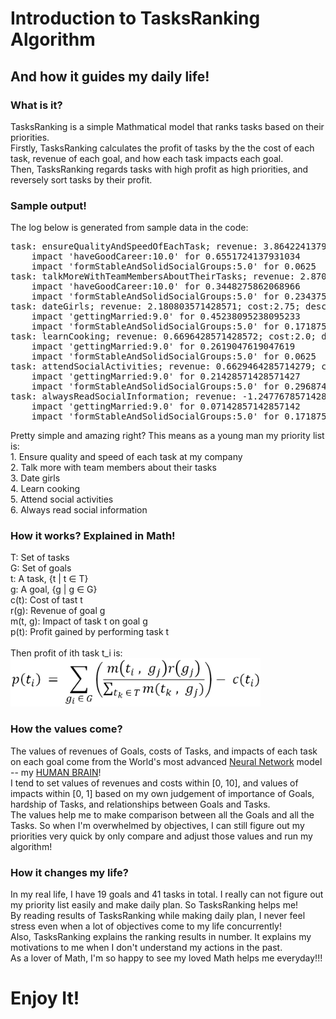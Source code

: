 <h1>Introduction to TasksRanking Algorithm</h1>
<h2>And how it guides my daily life!</h2>
<h3>What is it?</h3>
<p>
<!-- Explain why as a young man figuring priority is important. -->
TasksRanking is a simple Mathmatical model that ranks tasks based on their priorities.<br>
Firstly, TasksRanking calculates the profit of tasks by the the cost of each task, revenue of each goal, and how each task impacts each goal.<br>
Then, TasksRanking regards tasks with high profit as high priorities, and reversely sort tasks by their profit.
</p>
<h3>Sample output!</h3>
<p>
<!-- Paste the output from sample fake data. Don't leak your privacy! -->
The log below is generated from sample data in the code:
<pre>
task: ensureQualityAndSpeedOfEachTask; revenue: 3.864224137931034; cost:3.0; description: Ensure the quality, quantity, and speed of each tasks you finish, and never rush.
	impact 'haveGoodCareer:10.0' for 0.6551724137931034
	impact 'formStableAndSolidSocialGroups:5.0' for 0.0625
task: talkMoreWithTeamMembersAboutTheirTasks; revenue: 2.870150862068966; cost:1.75; description: Talk with others about there tasks, especially the ones collaborate closely with you. Know scope of each tasks and each ones tasks, know each one's responsibility, communicate first before working on other's responsibilities.
	impact 'haveGoodCareer:10.0' for 0.3448275862068966
	impact 'formStableAndSolidSocialGroups:5.0' for 0.234375
task: dateGirls; revenue: 2.180803571428571; cost:2.75; description: Date girls with the goal of getting married. Try to learn from them and know their ideas.
	impact 'gettingMarried:9.0' for 0.45238095238095233
	impact 'formStableAndSolidSocialGroups:5.0' for 0.171875
task: learnCooking; revenue: 0.6696428571428572; cost:2.0; description: Learn to cook good, nice, and delicious food.
	impact 'gettingMarried:9.0' for 0.2619047619047619
	impact 'formStableAndSolidSocialGroups:5.0' for 0.0625
task: attendSocialActivities; revenue: 0.6629464285714279; cost:2.75; description: Attend off line social activities received from various sources.
	impact 'gettingMarried:9.0' for 0.21428571428571427
	impact 'formStableAndSolidSocialGroups:5.0' for 0.29687499999999994
task: alwaysReadSocialInformation; revenue: -1.2477678571428572; cost:2.75; description: Form the habit of always read social related information from various channels, and extract valuable information relate to social activities.
	impact 'gettingMarried:9.0' for 0.07142857142857142
	impact 'formStableAndSolidSocialGroups:5.0' for 0.171875
</pre>
Pretty simple and amazing right? This means as a young man my priority list is:<br>
1. Ensure quality and speed of each task at my company<br>
2. Talk more with team members about their tasks<br>
3. Date girls<br>
4. Learn cooking<br>
5. Attend social activities<br>
6. Always read social information<br>
</p>
<h3>How it works? Explained in Math!</h3>
<p>
<!-- Explain the algorithm and include the Math formula. -->
T: Set of tasks<br>
G: Set of goals<br>
t: A task, {t | t ∈ T}<br>
g: A goal, {g | g ∈ G}<br>
c(t): Cost of tast t<br>
r(g): Revenue of goal g<br>
m(t, g): Impact of task t on goal g<br>
p(t): Profit gained by performing task t<br>
<br>
Then profit of ith task t_i is:<br>
<img src="CalculateProfitOfTask.png" alt="Unable to show formula" width="400px"/>
</p>
<h3>How the values come?</h3>
<p>
The values of revenues of Goals, costs of Tasks, and impacts of each task on each goal come from the World's most advanced 
<a href="https://en.wikipedia.org/wiki/Artificial_neural_network" target="_blank">Neural Network</a> model -- 
my <a href="https://en.wikipedia.org/wiki/Human_brain" target="_blank">HUMAN BRAIN</a>!
<br>
I tend to set values of revenues and costs within [0, 10], and values of impacts within [0, 1] based on my own judgement of
importance of Goals, hardship of Tasks, and relationships between Goals and Tasks.
<br>
The values help me to make comparison between all the Goals and all the Tasks. So when I'm overwhelmed by objectives, 
I can still figure out my priorities very quick by only compare and adjust those values and run my algorithm!
</p>
<h3>How it changes my life?</h3>
<p>
In my real life, I have 19 goals and 41 tasks in total. I really can not figure out my priority list easily and make daily plan. So TasksRanking helps me!<br>
By reading results of TasksRanking while making daily plan, I never feel stress even when
a lot of objectives come to my life concurrently!<br>
Also, TasksRanking explains the ranking results in number. It explains my motivations to me when I don't understand my actions in the past.<br> 
As a lover of Math, I'm so happy to see my loved Math helps me everyday!!!
</p>

<h1>Enjoy It!</h1>

